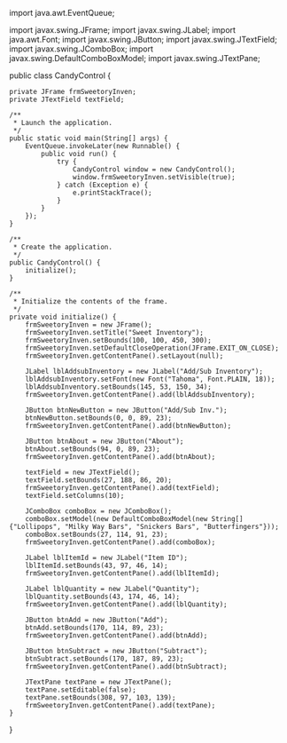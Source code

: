 import java.awt.EventQueue;

import javax.swing.JFrame;
import javax.swing.JLabel;
import java.awt.Font;
import javax.swing.JButton;
import javax.swing.JTextField;
import javax.swing.JComboBox;
import javax.swing.DefaultComboBoxModel;
import javax.swing.JTextPane;

public class CandyControl {

	private JFrame frmSweetoryInven;
	private JTextField textField;

	/**
	 * Launch the application.
	 */
	public static void main(String[] args) {
		EventQueue.invokeLater(new Runnable() {
			public void run() {
				try {
					CandyControl window = new CandyControl();
					window.frmSweetoryInven.setVisible(true);
				} catch (Exception e) {
					e.printStackTrace();
				}
			}
		});
	}

	/**
	 * Create the application.
	 */
	public CandyControl() {
		initialize();
	}

	/**
	 * Initialize the contents of the frame.
	 */
	private void initialize() {
		frmSweetoryInven = new JFrame();
		frmSweetoryInven.setTitle("Sweet Inventory");
		frmSweetoryInven.setBounds(100, 100, 450, 300);
		frmSweetoryInven.setDefaultCloseOperation(JFrame.EXIT_ON_CLOSE);
		frmSweetoryInven.getContentPane().setLayout(null);
		
		JLabel lblAddsubInventory = new JLabel("Add/Sub Inventory");
		lblAddsubInventory.setFont(new Font("Tahoma", Font.PLAIN, 18));
		lblAddsubInventory.setBounds(145, 53, 150, 34);
		frmSweetoryInven.getContentPane().add(lblAddsubInventory);
		
		JButton btnNewButton = new JButton("Add/Sub Inv.");
		btnNewButton.setBounds(0, 0, 89, 23);
		frmSweetoryInven.getContentPane().add(btnNewButton);
		
		JButton btnAbout = new JButton("About");
		btnAbout.setBounds(94, 0, 89, 23);
		frmSweetoryInven.getContentPane().add(btnAbout);
		
		textField = new JTextField();
		textField.setBounds(27, 188, 86, 20);
		frmSweetoryInven.getContentPane().add(textField);
		textField.setColumns(10);
		
		JComboBox comboBox = new JComboBox();
		comboBox.setModel(new DefaultComboBoxModel(new String[] {"Lollipops", "Milky Way Bars", "Snickers Bars", "Butterfingers"}));
		comboBox.setBounds(27, 114, 91, 23);
		frmSweetoryInven.getContentPane().add(comboBox);
		
		JLabel lblItemId = new JLabel("Item ID");
		lblItemId.setBounds(43, 97, 46, 14);
		frmSweetoryInven.getContentPane().add(lblItemId);
		
		JLabel lblQuantity = new JLabel("Quantity");
		lblQuantity.setBounds(43, 174, 46, 14);
		frmSweetoryInven.getContentPane().add(lblQuantity);
		
		JButton btnAdd = new JButton("Add");
		btnAdd.setBounds(170, 114, 89, 23);
		frmSweetoryInven.getContentPane().add(btnAdd);
		
		JButton btnSubtract = new JButton("Subtract");
		btnSubtract.setBounds(170, 187, 89, 23);
		frmSweetoryInven.getContentPane().add(btnSubtract);
		
		JTextPane textPane = new JTextPane();
		textPane.setEditable(false);
		textPane.setBounds(308, 97, 103, 139);
		frmSweetoryInven.getContentPane().add(textPane);
	}

}





